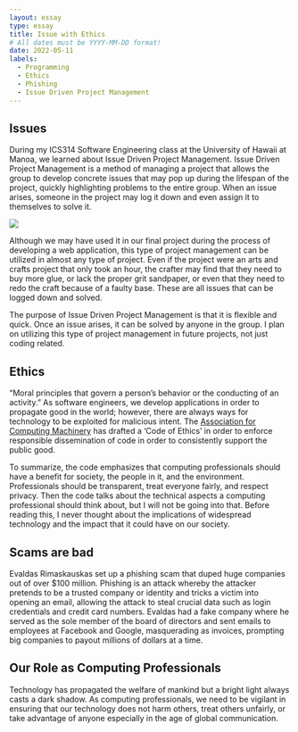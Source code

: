 ```yaml
---
layout: essay
type: essay
title: Issue with Ethics
# All dates must be YYYY-MM-DD format!
date: 2022-05-11
labels:
  - Programming
  - Ethics
  - Phishing
  - Issue Driven Project Management
---
```


## Issues

During my ICS314 Software Engineering class at the University of Hawaii at Manoa, we learned about Issue Driven Project Management. Issue Driven Project Management is a method of managing a project that allows the group to develop concrete issues that may pop up during the lifespan of the project, quickly highlighting problems to the entire group. When an issue arises, someone in the project may log it down and even assign it to themselves to solve it.

<img src="https://prince2.wiki/img/issue-register-sample.png">

Although we may have used it in our final project during the process of developing a web application, this type of project management can be utilized in almost any type of project. Even if the project were an arts and crafts project that only took an hour, the crafter may find that they need to buy more glue, or lack the proper grit sandpaper, or even that they need to redo the craft because of a faulty base. These are all issues that can be logged down and solved. 

The purpose of Issue Driven Project Management is that it is flexible and quick. Once an issue arises, it can be solved by anyone in the group. I plan on utilizing this type of project management in future projects, not just coding related.

## Ethics

“Moral principles that govern a person’s behavior or the conducting of an activity.” As software engineers, we develop applications in order to propagate good in the world; however, there are always ways for technology to be exploited for malicious intent. The [Association for Computing Machinery](https://www.acm.org/code-of-ethics) has drafted a ‘Code of Ethics’ in order to enforce responsible dissemination of code in order to consistently support the public good.

To summarize, the code emphasizes that computing professionals should have a benefit for society, the people in it, and the environment. Professionals should be transparent, treat everyone fairly, and respect privacy. Then the code talks about the technical aspects a computing professional should think about, but I will not be going into that. Before reading this, I never thought about the implications of widespread technology and the impact that it could have on our society. 

## Scams are bad

Evaldas Rimaskauskas set up a phishing scam that duped huge companies out of over $100 million. Phishing is an attack whereby the attacker pretends to be a trusted company or identity and tricks a victim into opening an email, allowing the attack to steal crucial data such as login credentials and credit card numbers. Evaldas had a fake company where he served as the sole member of the board of directors and sent emails to employees at Facebook and Google, masquerading as invoices, prompting big companies to payout millions of dollars at a time.

## Our Role as Computing Professionals

Technology has propagated the welfare of mankind but a bright light always casts a dark shadow. As computing professionals, we need to be vigilant in ensuring that our technology does not harm others, treat others unfairly, or take advantage of anyone especially in the age of global communication.
